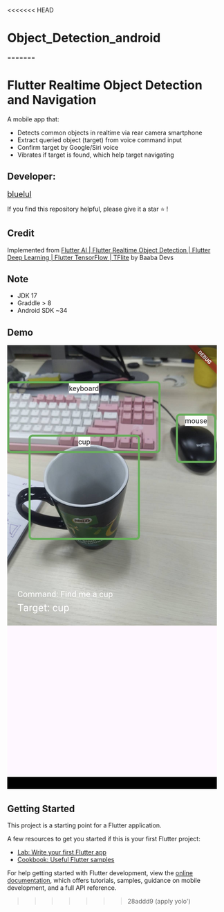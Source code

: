 <<<<<<< HEAD
# Object_Detection_android
=======
# Flutter Realtime Object Detection and Navigation

A mobile app that:
- Detects common objects in realtime via rear camera smartphone
- Extract queried object (target) from voice command input
- Confirm target by Google/Siri voice
- Vibrates if target is found, which help target navigating

## Developer: 
<span style="font-size: 18px;">[bluelul](https://bluelul.com)</span>

If you find this repository helpful, please give it a star ⭐ !

## Credit
Implemented from [Flutter AI | Flutter Realtime Object Detection | Flutter Deep Learning | Flutter TensorFlow | TFlite](https://www.youtube.com/playlist?list=PL-7EgTNrNHKYrQZCdyB2u9U6GZLmLusyW) by Baaba Devs

## Note
- JDK 17
- Graddle > 8
- Android SDK ~34

## Demo

![Demo](assets/demo2.jpg "Demo")

## Getting Started

This project is a starting point for a Flutter application.

A few resources to get you started if this is your first Flutter project:

- [Lab: Write your first Flutter app](https://docs.flutter.dev/get-started/codelab)
- [Cookbook: Useful Flutter samples](https://docs.flutter.dev/cookbook)

For help getting started with Flutter development, view the
[online documentation](https://docs.flutter.dev/), which offers tutorials,
samples, guidance on mobile development, and a full API reference.
>>>>>>> 28addd9 (apply yolo')
